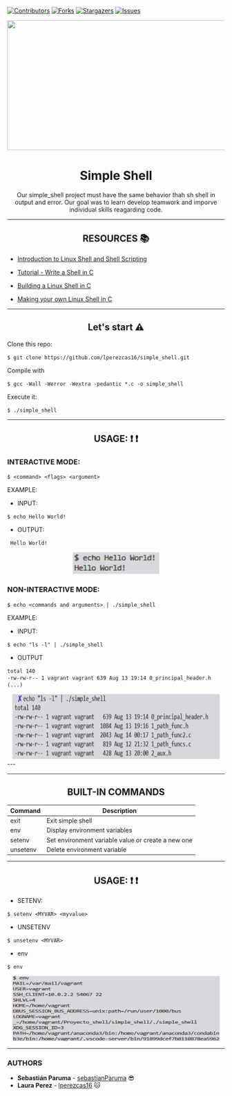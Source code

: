 [![Contributors][contributors-shield]][contributors-url]
[![Forks][forks-shield]][forks-url]
[![Stargazers][stars-shield]][stars-url]
[![Issues][issues-shield]][issues-url]




<div align="center"><img src="images/image_readme_shell.gif" width="700" height="300" />


# Simple Shell
Our simple_shell project must have the same behavior thah sh shell in output and error. Our goal was to learn develop teamwork and imporve individual skills reagarding code.


---
## RESOURCES :books:
</div>

* [Introduction to Linux Shell and Shell Scripting](https://www.geeksforgeeks.org/introduction-linux-shell-shell-scripting/)
* [Tutorial - Write a Shell in C](https://brennan.io/2015/01/16/write-a-shell-in-c/)

* [Building a Linux Shell in C](https://medium.com/@josefgoodyear/building-a-linux-shell-in-c-8be5e109458b)

* [Making your own Linux Shell in C](https://www.geeksforgeeks.org/making-linux-shell-c/)

---
<div align="center">

## Let's start :warning:

</div>

Clone this repo:

```
$ git clone https://github.com/lperezcas16/simple_shell.git
```

Compile with

```
$ gcc -Wall -Werror -Wextra -pedantic *.c -o simple_shell
```

Execute it:
```
$ ./simple_shell
```
<div align="center">

---

## USAGE:  :heavy_exclamation_mark: :heavy_exclamation_mark:

</div>

### INTERACTIVE MODE:

```
$ <command> <flags> <argument>
```
EXAMPLE:

* INPUT:
```
$ echo Hello World!
```
* OUTPUT:
```
 Hello World!
```
<div align="center"><img src="images/hello_world.png" width="200" height="50" /> </div>

### NON-INTERACTIVE MODE:

```
$ echo <commands and arguments> | ./simple_shell
```
EXAMPLE:

* INPUT:
```
$ echo "ls -l" | ./simple_shell
```

* OUTPUT
```
total 140
-rw-rw-r-- 1 vagrant vagrant 639 Aug 13 19:14 0_principal_header.h
(...)
```
<div align="center"><img src="images/ls.png" width="480" height="150" /> </div>
---
<div align="center">

---

## BUILT-IN COMMANDS 



| Command | Description  |
| ------- | --- |
| exit | Exit simple shell|	
| env | Display environment variables |
| setenv | Set environment variable value or create a new one |
| unsetenv | Delete environment variable |


---

## USAGE: :heavy_exclamation_mark: :heavy_exclamation_mark:

</div>

* SETENV:
```
$ setenv <MYVAR> <myvalue>
```

* UNSETENV
```
$ unsetenv <MYVAR>
```

* env
```
$ env 
```

<div align="center"><img src="images/env.png" width="480" height="150" /> </div>


---

### AUTHORS
* **Sebastián Paruma** - [sebastianParuma](https://github.com/sebastianparuma) :sunglasses:
* **Laura Perez** - [lperezcas16](https://github.com/lperezcas16) :cat:


[contributors-shield]: https://img.shields.io/github/contributors/lperezcas16/simple_shell?style=flat-square
[contributors-url]: https://github.com/lperezcas16/simple_shell/graphs/contributors
[forks-shield]: https://img.shields.io/github/forks/lperezcas16/simple_shell.svg?style=flat-square
[forks-url]: https://github.com/lperezcas16/simple_shell/network/members
[stars-shield]: https://img.shields.io/github/stars/lperezcas16/simple_shell.svg?style=flat-square
[stars-url]: https://github.com/lperezcas16/simple_shell/stargazers
[issues-shield]: https://img.shields.io/github/issues/lperezcas16/simple_shell?style=flat-square
[issues-url]: https://github.com/lperezcas16/simple_shell/issues

